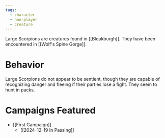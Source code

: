 ```yaml
---
tags:
  - character
  - non-player
  - creature
---
```



Large Scorpions are creatures found in [[Bleakburgh]]. They have been encountered in [[Wolf's Spine Gorge]].

# Behavior

Large Scorpions do not appear to be sentient, though they are capable of recognizing danger and fleeing if their parties lose a fight. They seem to hunt in packs.

# Campaigns Featured

- [[First Campaign]]
	- [[2024-12-19 In Passing]]